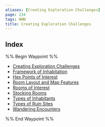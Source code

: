 ```yaml
---
aliases: [Creating Exploration Challenges]
page: 234
tags: WWN
title: Creating Exploration Challenges
---
```



## Index

%% Begin Waypoint %%
- [Creating Exploration Challenges](./Creating%20Exploration%20Challenges.md)
- [Framework of Inhabitation](./Framework%20of%20Inhabitation.md)
- [Hex Points of Interest](./Hex%20Points%20of%20Interest.md)
- [Room Layout and Map Features](./Room%20Layout%20and%20Map%20Features.md)
- [Rooms of Interest](./Rooms%20of%20Interest.md)
- [Stocking Rooms](./Stocking%20Rooms.md)
- [Types of Inhabitants](./Types%20of%20Inhabitants.md)
- [Types of Ruin Sites](./Types%20of%20Ruin%20Sites.md)
- [Wandering Encounters](./Wandering%20Encounters.md)

%% End Waypoint %%
